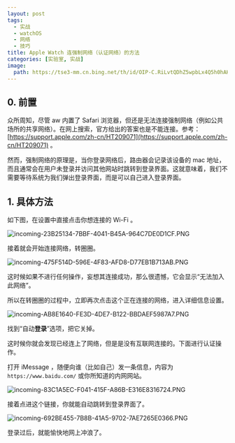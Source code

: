 ```yaml
---
layout: post
tags:
  - 实战
  - watchOS
  - 网络
  - 技巧
title: Apple Watch 连强制网络（认证网络）的方法
categories: [实验室, 实战]
image:
  path: https://tse3-mm.cn.bing.net/th/id/OIP-C.RiLvtQDhZ5wpbLx4Q5h0hAHaEK
---
```


## 0. 前置

众所周知，尽管 aw 内置了 Safari 浏览器，但还是无法连接强制网络（例如公共场所的共享网络）。在网上搜索，官方给出的答案也是不能连接。参考：[https://support.apple.com/zh-cn/HT209071](https://support.apple.com/zh-cn/HT209071) 。

然而，强制网络的原理是，当你登录网络后，路由器会记录该设备的 mac 地址，而且通常会在用户未登录并访问其他网站时跳转到登录界面。这就意味着，我们不需要等待系统为我们弹出登录界面，而是可以自己进入登录界面。

## 1. 具体方法

如下图，在设置中直接点击你想连接的 Wi-Fi 。

![incoming-23B25134-7BBF-4041-B45A-964C7DE0D1CF.PNG](https://s2.loli.net/2023/08/07/JEva2bxpiUVySeh.png)

接着就会开始连接网络，转圈圈。

![incoming-475F514D-596E-4F83-AFD8-D77EB1B713AB.PNG](https://s2.loli.net/2023/08/07/uywM8TrU367PFKG.png)

这时候如果不进行任何操作，妄想其连接成功，那么很遗憾，它会显示“无法加入此网络”。

所以在转圈圈的过程中，立即再次点击这个正在连接的网络，进入详细信息设置。

![incoming-AB8E1640-FE3D-4DE7-B122-BBDAEF5987A7.PNG](https://s2.loli.net/2023/08/07/CB2YJEr3f1apOxQ.png)

找到“自动**登录**”选项，把它关掉。

这时候你就会发现已经连上了网络，但是是没有互联网连接的。下面进行认证操作。

打开 iMessage ，随便向谁（比如自己）发一条信息，内容为 `https://www.baidu.com/` 或你所知道的内网网站。

![incoming-83C1A5EC-F041-415F-A86B-E316E8316724.PNG](https://s2.loli.net/2023/08/07/nJPHurMkZqeA9Ex.png)

接着点进这个链接，你就能自动跳转到登录界面了。

![incoming-692BE455-7B8B-41A5-9702-7AE7265E0366.PNG](https://s2.loli.net/2023/08/07/5I1ibQGvpAXF7fE.png)

登录过后，就能愉快地网上冲浪了。
